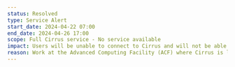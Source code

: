 ```yaml
---
status: Resolved
type: Service Alert
start_date: 2024-04-22 07:00 
end_date: 2024-04-26 17:00 
scope: Full Cirrus service - No service available  
impact: Users will be unable to connect to Cirrus and will not be able to access their data. Jobs will not run. 
reason: Work at the Advanced Computing Facility (ACF) where Cirrus is located is taking place and the power will be removed from Cirrus. 
---
```

